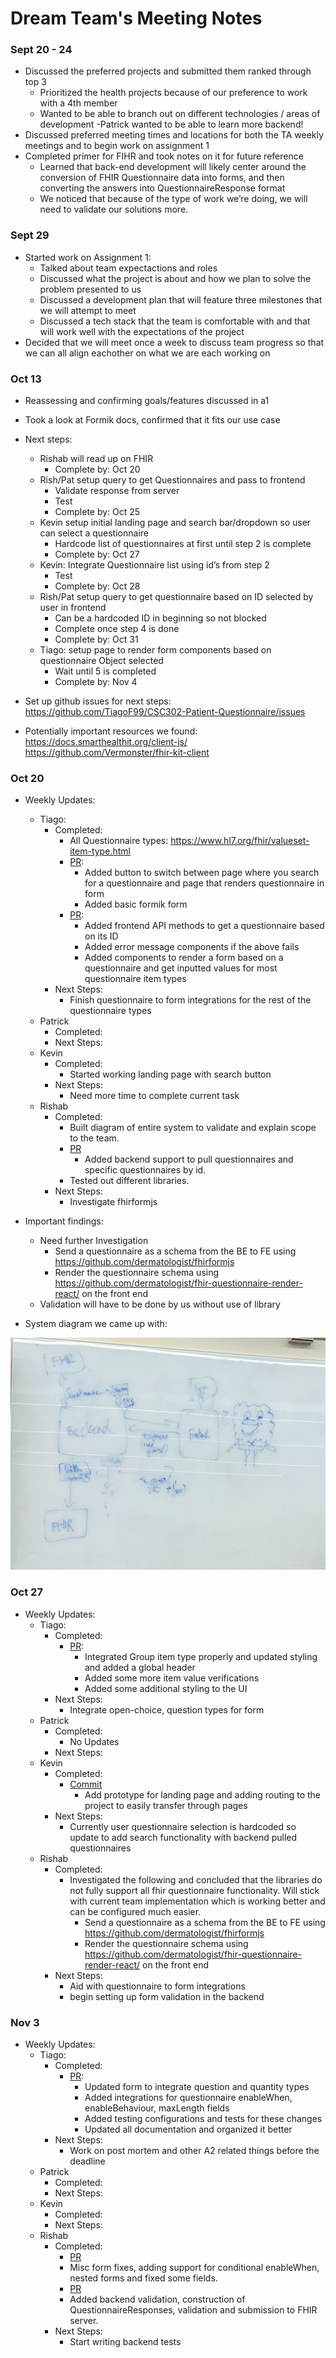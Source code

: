 # Dream Team's Meeting Notes

### Sept 20 - 24

- Discussed the preferred projects and submitted them ranked through top 3
  - Prioritized the health projects because of our preference to work with a 4th member
  - Wanted to be able to branch out on different technologies / areas of development
    -Patrick wanted to be able to learn more backend!
- Discussed preferred meeting times and locations for both the TA weekly meetings and to begin work on assignment 1
- Completed primer for FIHR and took notes on it for future reference
  - Learned that back-end development will likely center around the conversion of FHIR Questionnaire data into forms, and then converting the answers into QuestionnaireResponse format
  - We noticed that because of the type of work we’re doing, we will need to validate our solutions more.

### Sept 29

- Started work on Assignment 1:
  - Talked about team expectactions and roles
  - Discussed what the project is about and how we plan to solve the problem presented to us
  - Discussed a development plan that will feature three milestones that we will attempt to meet
  - Discussed a tech stack that the team is comfortable with and that will work well with the expectations of the project
- Decided that we will meet once a week to discuss team progress so that we can all align eachother on what we are each working on

### Oct 13

- Reassessing and confirming goals/features discussed in a1
- Took a look at Formik docs, confirmed that it fits our use case
- Next steps:

  - Rishab will read up on FHIR
    - Complete by: Oct 20
  - Rish/Pat setup query to get Questionnaires and pass to frontend
    - Validate response from server
    - Test
    - Complete by: Oct 25
  - Kevin setup initial landing page and search bar/dropdown so user can select a questionnaire
    - Hardcode list of questionnaires at first until step 2 is complete
    - Complete by: Oct 27
  - Kevin: Integrate Questionnaire list using id’s from step 2
    - Test
    - Complete by: Oct 28
  - Rish/Pat setup query to get questionnaire based on ID selected by user in frontend
    - Can be a hardcoded ID in beginning so not blocked
    - Complete once step 4 is done
    - Complete by: Oct 31
  - Tiago: setup page to render form components based on questionnaire Object selected
    - Wait until 5 is completed
    - Complete by: Nov 4

- Set up github issues for next steps: https://github.com/TiagoF99/CSC302-Patient-Questionnaire/issues
- Potentially important resources we found:
  https://docs.smarthealthit.org/client-js/
  https://github.com/Vermonster/fhir-kit-client

### Oct 20

- Weekly Updates:
  - Tiago:
    - Completed:
      - All Questionnaire types: https://www.hl7.org/fhir/valueset-item-type.html
      - [PR](https://github.com/TiagoF99/CSC302-Patient-Questionnaire/pull/6):
        - Added button to switch between page where you search for a questionnaire and page that renders questionnaire in form
        - Added basic formik form
      - [PR](https://github.com/TiagoF99/CSC302-Patient-Questionnaire/pull/8):
        - Added frontend API methods to get a questionnaire based on its ID
        - Added error message components if the above fails
        - Added components to render a form based on a questionnaire and get inputted values for most questionnaire item types
    - Next Steps:
      - Finish questionnaire to form integrations for the rest of the questionnaire types
  - Patrick
    - Completed:
    - Next Steps:
  - Kevin
    - Completed:
      - Started working landing page with search button
    - Next Steps:
      - Need more time to complete current task
  - Rishab
    - Completed:
      - Built diagram of entire system to validate and explain scope to the team.
      - [PR](https://github.com/TiagoF99/CSC302-Patient-Questionnaire/pull/7)
        - Added backend support to pull questionnaires and specific questionnaires by id.
      - Tested out different libraries.
    - Next Steps:
      - Investigate fhirformjs
- Important findings:

  - Need further Investigation
    - Send a questionnaire as a schema from the BE to FE using https://github.com/dermatologist/fhirformjs
    - Render the questionnaire schema using https://github.com/dermatologist/fhir-questionnaire-render-react/ on the front end
  - Validation will have to be done by us without use of library

- System diagram we came up with:

![](system.jpg)

### Oct 27

- Weekly Updates:
  - Tiago:
    - Completed:
      - [PR](https://github.com/TiagoF99/CSC302-Patient-Questionnaire/pull/9):
        - Integrated Group item type properly and updated styling and added a global header
        - Added some more item value verifications
        - Added some additional styling to the UI
    - Next Steps:
      - Integrate open-choice, question types for form
  - Patrick
    - Completed:
      - No Updates
    - Next Steps:
  - Kevin
    - Completed:
      - [Commit](https://github.com/TiagoF99/CSC302-Patient-Questionnaire/commit/2853502b8d5053dfdd0424cfa0d301cbb7e3c0b0)
        - Add prototype for landing page and adding routing to the project to easily transfer through pages
    - Next Steps:
      - Currently user questionnaire selection is hardcoded so update to add search functionality with backend pulled questionnaires
  - Rishab
    - Completed:
      - Investigated the following and concluded that the libraries do not fully support all fhir questionnaire functionality. Will stick with current team implementation which is working better and can be configured much easier.
        - Send a questionnaire as a schema from the BE to FE using https://github.com/dermatologist/fhirformjs
        - Render the questionnaire schema using https://github.com/dermatologist/fhir-questionnaire-render-react/ on the front end
    - Next Steps:
      - Aid with questionnaire to form integrations
      - begin setting up form validation in the backend

### Nov 3

- Weekly Updates:
  - Tiago:
    - Completed:
      - [PR](https://github.com/TiagoF99/CSC302-Patient-Questionnaire/pull/11):
        - Updated form to integrate question and quantity types
        - Added integrations for questionnaire enableWhen, enableBehaviour, maxLength fields
        - Added testing configurations and tests for these changes
        - Updated all documentation and organized it better
    - Next Steps:
      - Work on post mortem and other A2 related things before the deadline
  - Patrick
    - Completed:
    - Next Steps:
  - Kevin
    - Completed:
    - Next Steps:
  - Rishab
    - Completed:
      - [PR](https://github.com/TiagoF99/CSC302-Patient-Questionnaire/pull/10)
      - Misc form fixes, adding support for conditional enableWhen, nested forms and fixed some fields.
      - [PR](https://github.com/TiagoF99/CSC302-Patient-Questionnaire/pull/12)
      - Added backend validation, construction of QuestionnaireResponses, validation and submission to FHIR server.
    - Next Steps:
      - Start writing backend tests
